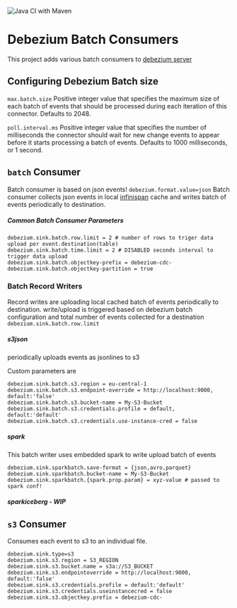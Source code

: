 ![Java CI with Maven](https://github.com/memiiso/debezium-server-batch/workflows/Java%20CI%20with%20Maven/badge.svg?branch=master)

# Debezium Batch Consumers

This project adds various batch consumers
to [debezium server](https://debezium.io/documentation/reference/operations/debezium-server.html)

## Configuring Debezium Batch size

`max.batch.size` Positive integer value that specifies the maximum size of each batch of events that should be processed
during each iteration of this connector. Defaults to 2048.

`poll.interval.ms` Positive integer value that specifies the number of milliseconds the connector should wait for new
change events to appear before it starts processing a batch of events. Defaults to 1000 milliseconds, or 1 second.

## `batch` Consumer

Batch consumer is based on json events! `debezium.format.value=json`
Batch consumer collects json events in local [infinispan](https://infinispan.org/) cache and writes batch of events
periodically to destination.

##### Common Batch Consumer Parameters

```
debezium.sink.batch.row.limit = 2 # number of rows to triger data upload per event.destination(table)
debezium.sink.batch.time.limit = 2 # DISABLED seconds interval to trigger data upload
debezium.sink.batch.objectkey-prefix = debezium-cdc-
debezium.sink.batch.objectkey-partition = true
```

### Batch Record Writers

Record writes are uploading local cached batch of events periodically to destination. write/upload is triggered based on
debezium batch configuration and total number of events collected for a destination `debezium.sink.batch.row.limit`

##### s3json

periodically uploads events as jsonlines to s3

Custom parameters are

```
debezium.sink.batch.s3.region = eu-central-1
debezium.sink.batch.s3.endpoint-override = http://localhost:9000, default:'false'
debezium.sink.batch.s3.bucket-name = My-S3-Bucket
debezium.sink.batch.s3.credentials.profile = default, default:'default'
debezium.sink.batch.s3.credentials.use-instance-cred = false 
```

##### spark

This batch writer uses embedded spark to write upload batch of events

```
debezium.sink.sparkbatch.save-format = {json,avro,parquet}
debezium.sink.sparkbatch.bucket-name = My-S3-Bucket
debezium.sink.sparkbatch.{spark.prop.param} = xyz-value # passed to spark conf!
```

##### sparkiceberg - WIP

## `s3` Consumer

Consumes each event to s3 to an individual file.

```
debezium.sink.type=s3
debezium.sink.s3.region = S3_REGION
debezium.sink.s3.bucket.name = s3a://S3_BUCKET
debezium.sink.s3.endpointoverride = http://localhost:9000, default:'false'
debezium.sink.s3.credentials.profile = default:'default'
debezium.sink.s3.credentials.useinstancecred = false
debezium.sink.s3.objectkey.prefix = debezium-cdc-
```